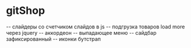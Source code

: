 # gitShop

-- слайдеры со счетчиком слайдов в js
-- подгрузка товаров load more через jquery
-- аккордеон
-- выпадающее меню
-- сайдбар зафиксированный
-- иконки бутстрап